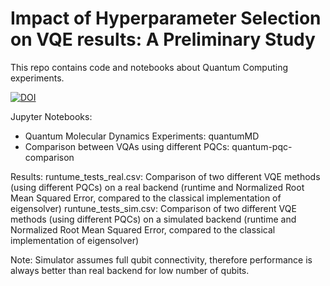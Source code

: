 # Impact of Hyperparameter Selection on VQE results: A Preliminary Study

This repo contains code and notebooks about Quantum Computing experiments.

[![DOI](https://zenodo.org/badge/459065547.svg)](https://zenodo.org/badge/latestdoi/459065547)

Jupyter Notebooks:
* Quantum Molecular Dynamics Experiments: quantumMD
* Comparison between VQAs using different PQCs: quantum-pqc-comparison

Results:
runtume_tests_real.csv: Comparison of two different VQE methods (using different PQCs) on a real backend (runtime and Normalized Root Mean Squared Error,                           compared to the classical implementation of eigensolver)
runtune_tests_sim.csv: Comparison of two different VQE methods (using different PQCs) on a simulated backend (runtime and Normalized Root Mean Squared                            Error, compared to the classical implementation of eigensolver)

Note: Simulator assumes full qubit connectivity, therefore performance is always better than real backend for low number of qubits.
